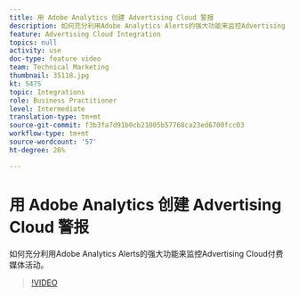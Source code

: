 ```yaml
---
title: 用 Adobe Analytics 创建 Advertising Cloud 警报
description: 如何充分利用Adobe Analytics Alerts的强大功能来监控Advertising Cloud付费媒体活动。
feature: Advertising Cloud Integration
topics: null
activity: use
doc-type: feature video
team: Technical Marketing
thumbnail: 35118.jpg
kt: 5475
topic: Integrations
role: Business Practitioner
level: Intermediate
translation-type: tm+mt
source-git-commit: f3b3fa7d91b0cb21005b57768ca23ed6700fcc03
workflow-type: tm+mt
source-wordcount: '57'
ht-degree: 26%

---
```



# 用 Adobe Analytics 创建 Advertising Cloud 警报

如何充分利用Adobe Analytics Alerts的强大功能来监控Advertising Cloud付费媒体活动。

>[!VIDEO](https://video.tv.adobe.com/v/35118/?quality=12&learn=on)
